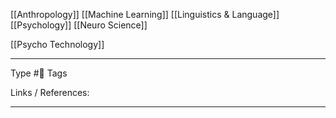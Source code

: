 [[Anthropology]]
[[Machine Learning]]
[[Linguistics & Language]]
[[Psychology]]
[[Neuro Science]]


[[Psycho Technology]]

---
Type #🌲
Tags 

Links / References:


---